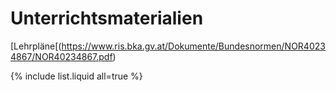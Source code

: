 # Unterrichtsmaterialien

[Lehrpläne[(https://www.ris.bka.gv.at/Dokumente/Bundesnormen/NOR40234867/NOR40234867.pdf) 

{% include list.liquid all=true %}


